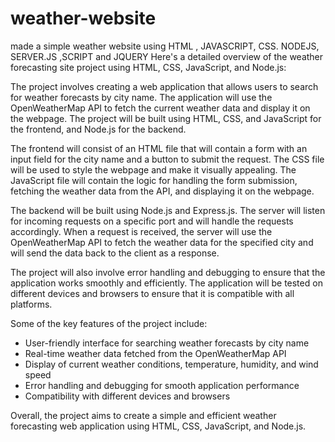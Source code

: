 # weather-website
made a simple weather website using HTML ,  JAVASCRIPT, CSS. NODEJS, SERVER.JS ,SCRIPT and JQUERY
Here's a detailed overview of the weather forecasting site project using HTML, CSS, JavaScript, and Node.js:


The project involves creating a web application that allows users to search for weather forecasts by city name. The application will use the OpenWeatherMap API to fetch the current weather data and display it on the webpage. The project will be built using HTML, CSS, and JavaScript for the frontend, and Node.js for the backend.


The frontend will consist of an HTML file that will contain a form with an input field for the city name and a button to submit the request. The CSS file will be used to style the webpage and make it visually appealing. The JavaScript file will contain the logic for handling the form submission, fetching the weather data from the API, and displaying it on the webpage.


The backend will be built using Node.js and Express.js. The server will listen for incoming requests on a specific port and will handle the requests accordingly. When a request is received, the server will use the OpenWeatherMap API to fetch the weather data for the specified city and will send the data back to the client as a response.


The project will also involve error handling and debugging to ensure that the application works smoothly and efficiently. The application will be tested on different devices and browsers to ensure that it is compatible with all platforms.


Some of the key features of the project include:


- User-friendly interface for searching weather forecasts by city name
- Real-time weather data fetched from the OpenWeatherMap API
- Display of current weather conditions, temperature, humidity, and wind speed
- Error handling and debugging for smooth application performance
- Compatibility with different devices and browsers


Overall, the project aims to create a simple and efficient weather forecasting web application using HTML, CSS, JavaScript, and Node.js.
